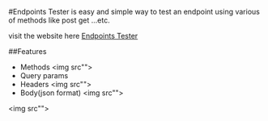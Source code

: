 #Endpoints Tester
is easy and simple way to test an endpoint using various of methods like post get ...etc.

visit the website here [Endpoints Tester](https://www.google.com)

##Features

- Methods
  <img src"">
- Query params
- Headers
  <img src"">
- Body(json format)
  <img src"">

<img src"">
